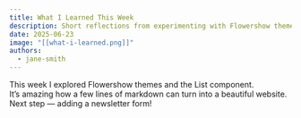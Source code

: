 ```yaml
---
title: What I Learned This Week
description: Short reflections from experimenting with Flowershow themes and components.
date: 2025-06-23
image: "[[what-i-learned.png]]"
authors:
  - jane-smith
---
```


This week I explored Flowershow themes and the List component.  
It’s amazing how a few lines of markdown can turn into a beautiful website.  
Next step — adding a newsletter form!